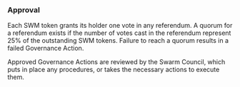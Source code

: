 ### Approval
Each SWM token grants its holder one vote in any referendum. A quorum for a referendum exists if the number of votes cast in the referendum represent 25% of the outstanding SWM tokens. Failure to reach a quorum results in a failed Governance Action.

Approved Governance Actions are reviewed by the Swarm Council, which puts in place any procedures, or takes the necessary actions to execute them.

